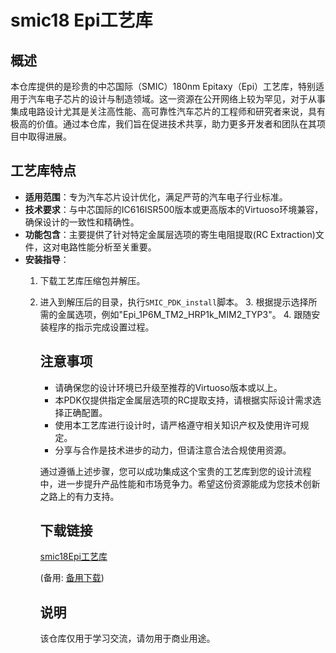 # smic18 Epi工艺库

## 概述

本仓库提供的是珍贵的中芯国际（SMIC）180nm Epitaxy（Epi）工艺库，特别适用于汽车电子芯片的设计与制造领域。这一资源在公开网络上较为罕见，对于从事集成电路设计尤其是关注高性能、高可靠性汽车芯片的工程师和研究者来说，具有极高的价值。通过本仓库，我们旨在促进技术共享，助力更多开发者和团队在其项目中取得进展。

## 工艺库特点

- **适用范围**：专为汽车芯片设计优化，满足严苛的汽车电子行业标准。
- **技术要求**：与中芯国际的IC616ISR500版本或更高版本的Virtuoso环境兼容，确保设计的一致性和精确性。
- **功能包含**：主要提供了针对特定金属层选项的寄生电阻提取(RC Extraction)文件，这对电路性能分析至关重要。
- **安装指导**：
  1. 下载工艺库压缩包并解压。
    2. 进入到解压后的目录，执行`SMIC_PDK_install`脚本。
      3. 根据提示选择所需的金属选项，例如"Epi_1P6M_TM2_HRP1k_MIM2_TYP3"。
        4. 跟随安装程序的指示完成设置过程。

        ## 注意事项

        - 请确保您的设计环境已升级至推荐的Virtuoso版本或以上。
        - 本PDK仅提供指定金属层选项的RC提取支持，请根据实际设计需求选择正确配置。
        - 使用本工艺库进行设计时，请严格遵守相关知识产权及使用许可规定。
        - 分享与合作是技术进步的动力，但请注意合法合规使用资源。

        通过遵循上述步骤，您可以成功集成这个宝贵的工艺库到您的设计流程中，进一步提升产品性能和市场竞争力。希望这份资源能成为您技术创新之路上的有力支持。

        ## 下载链接
        [smic18Epi工艺库](https://pan.quark.cn/s/d631a0e73ca7) 

        (备用: [备用下载](https://pan.baidu.com/s/1HFVgdaNOz_SHGwd_Nnq89Q?pwd=1234))

        ## 说明

        该仓库仅用于学习交流，请勿用于商业用途。
